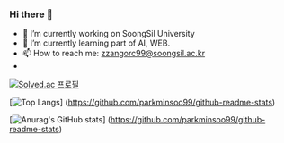 ### Hi there 👋

- 🔭 I’m currently working on SoongSil University
- 🌱 I’m currently learning part of AI, WEB.
- 📫 How to reach me: zzangorc99@soongsil.ac.kr
- 
[![Solved.ac
프로필](http://mazassumnida.wtf/api/v2/generate_badge?boj=zzangorc99)](https://solved.ac/zzangorc99)

[![Top Langs](https://github-readmestats.vercel.app/api/top-langs/?username=parkminsoo99)]
(https://github.com/parkminsoo99/github-readme-stats)

[![Anurag's GitHub stats](https://github-readmestats.vercel.app/api?username=parkminsoo99)]
(https://github.com/parkminsoo99/github-readme-stats)
